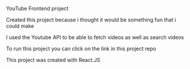 YouTube Frontend project

Created this project because i thought it would be something fun that i could make

I used the Youtube API to be able to fetch videos as well as search videos

To run this project you can click on the link in this project repo

This project was created with React.JS
